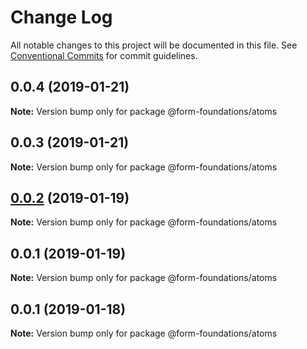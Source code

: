 # Change Log

All notable changes to this project will be documented in this file.
See [Conventional Commits](https://conventionalcommits.org) for commit guidelines.

## 0.0.4 (2019-01-21)

**Note:** Version bump only for package @form-foundations/atoms





## 0.0.3 (2019-01-21)

**Note:** Version bump only for package @form-foundations/atoms





## [0.0.2](https://github.com/nathanvale/form-foundations/compare/@form-foundations/atoms@0.0.1...@form-foundations/atoms@0.0.2) (2019-01-19)

**Note:** Version bump only for package @form-foundations/atoms





## 0.0.1 (2019-01-19)

**Note:** Version bump only for package @form-foundations/atoms





## 0.0.1 (2019-01-18)

**Note:** Version bump only for package @form-foundations/atoms
